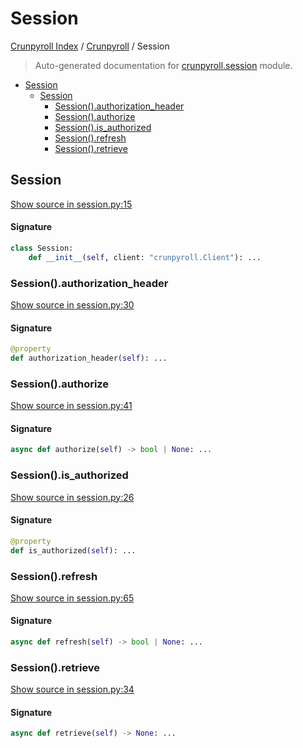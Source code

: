 # Session

[Crunpyroll Index](../README.md#crunpyroll-index) / [Crunpyroll](./index.md#crunpyroll) / Session

> Auto-generated documentation for [crunpyroll.session](https://github.com/stefanodvx/crunpyroll/blob/main/crunpyroll/session.py) module.

- [Session](#session)
  - [Session](#session-1)
    - [Session().authorization_header](#session()authorization_header)
    - [Session().authorize](#session()authorize)
    - [Session().is_authorized](#session()is_authorized)
    - [Session().refresh](#session()refresh)
    - [Session().retrieve](#session()retrieve)

## Session

[Show source in session.py:15](https://github.com/stefanodvx/crunpyroll/blob/main/crunpyroll/session.py#L15)

#### Signature

```python
class Session:
    def __init__(self, client: "crunpyroll.Client"): ...
```

### Session().authorization_header

[Show source in session.py:30](https://github.com/stefanodvx/crunpyroll/blob/main/crunpyroll/session.py#L30)

#### Signature

```python
@property
def authorization_header(self): ...
```

### Session().authorize

[Show source in session.py:41](https://github.com/stefanodvx/crunpyroll/blob/main/crunpyroll/session.py#L41)

#### Signature

```python
async def authorize(self) -> bool | None: ...
```

### Session().is_authorized

[Show source in session.py:26](https://github.com/stefanodvx/crunpyroll/blob/main/crunpyroll/session.py#L26)

#### Signature

```python
@property
def is_authorized(self): ...
```

### Session().refresh

[Show source in session.py:65](https://github.com/stefanodvx/crunpyroll/blob/main/crunpyroll/session.py#L65)

#### Signature

```python
async def refresh(self) -> bool | None: ...
```

### Session().retrieve

[Show source in session.py:34](https://github.com/stefanodvx/crunpyroll/blob/main/crunpyroll/session.py#L34)

#### Signature

```python
async def retrieve(self) -> None: ...
```